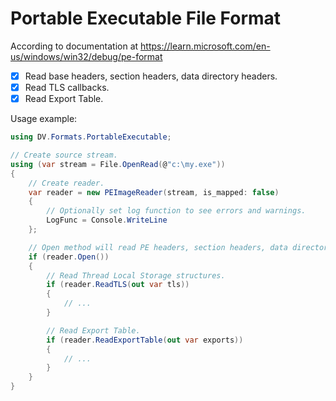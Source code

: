 # Portable Executable File Format

According to documentation at https://learn.microsoft.com/en-us/windows/win32/debug/pe-format

- [x] Read base headers, section headers, data directory headers.
- [x] Read TLS callbacks.
- [x] Read Export Table.

Usage example:

```cs
using DV.Formats.PortableExecutable;

// Create source stream.
using (var stream = File.OpenRead(@"c:\my.exe"))
{
    // Create reader.
    var reader = new PEImageReader(stream, is_mapped: false)
    {
        // Optionally set log function to see errors and warnings.
        LogFunc = Console.WriteLine
    };

    // Open method will read PE headers, section headers, data directory headers.
    if (reader.Open())
    {
        // Read Thread Local Storage structures.
        if (reader.ReadTLS(out var tls))
        {
            // ...
        }

        // Read Export Table.
        if (reader.ReadExportTable(out var exports))
        {
            // ...
        }
    }
}
```
